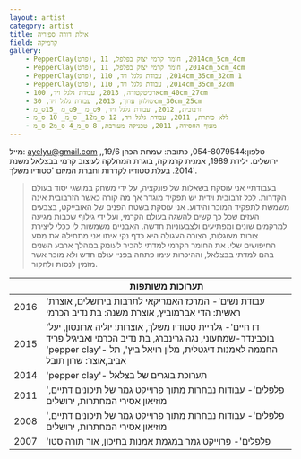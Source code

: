 ```yaml
---
layout: artist
category: artist
title: אילת דורה ספיריה
field: קרמיקה
gallery:
    - PepperClay(פרט), 2014, חומר קרמי יצוק בפלפל, 11cm_5cm_4cm
    - PepperClay(פרט), 2014, חומר קרמי יצוק בפלפל, 11cm_5cm_4cm
    - PepperClay(פרט), 2014, עבודת גלגל ויד, 110cm_35cm_32cm 1
    - PepperClay(פרט), 2014, עבודת גלגל ויד, 110cm_35cm_32cm
    - ארכיטקטורה, 2013, עבודת גלגל ויד, 100cm_40cm_27cm
    - שולחן ערוך, 2013, עבודת גלגל ויד, 30cm_30cm_25cm
    - זרבובית, 2012, עבודת גלגל ויד, 9ס_מ _9ס_מ _15ס_מ
    - ללא כותרת, 2011, עבודת גלגל ויד, 12 ס_מ12_ ס_מ_ 10 ס_מ
    - מעוף החסידה, 2011, טכניקה מעורבת, 8 ס_מ_4 ס_מ2 ס_מ
---
```


מייל: <ayelyu@gmail.com> ,טלפון:054-8079544, כתובת: שמחת הכהן 19/6, ירושלים.
ילידת 1989, אמנית קרמיקה, בוגרת המחלקה לעיצוב קרמי בבצלאל משנת 2014. בעלת סטודיו לקדרות וחברת המיזם 'סטודיו משלך'.

> בעבודתיי אני עוסקת בשאלות של פונקציה, על ידי משחק במושגי יסוד בעולם הקדרות.
> לכל זרבובית וידית יש תפקיד מוגדר אך מה קורה כאשר הזרבובית אינה משמשת לתפקיד המוכר והידוע.
> אני עוסקת בשטח הפנים של האובייקט, בצבעים העזים שכל כך קשים להשגה בעולם הקרמי, ועל ידי גילוף שכבות מגיעה למרקמים שונים ומפתיעים ולצבעוניות חדשה.
> האבניים משמשות לי ככלי ליצירת צורות מעוגלות, הצורה העגולה היא כדף נקי איתו אני מתחילה את מסע החיפושים שלי.
> את החומר הקרמי למדתי להכיר לעומק במהלך ארבע השנים בהם למדתי בבצלאל, וההיכרות עימו פתחה בפניי עולם חדש ולא מוכר אשר מזמין לנסות ולחקור.

|      | תערוכות משותפות                                                                                                                                                                                                 |
| ---- | ----------------------------------------------------------------------------------------------------------------------------------------------------------------------------------------------------- |
| 2016 | 'עבודת נשים'- המרכז האמריקאי לתרבות בירושלים, אוצרת ראשית: הדי אברמוביץ, אוצרת משנה: בת נדיב הכרמי                                                                                                    |
| 2015 | 'דו חיים'-  גלריית סטודיו משלך, אוצרות: יוליה ארונסון, יעל בוכבינדר-שמחעוני, נגה גרינברג, בת נדיב הכרמי ואביגיל פריד<br>'pepper clay'- החממה לאמנות דיגטלית, מלון רויאל ביץ', תל אביב,אוצר: שרון תובל |
| 2014 | 'pepper clay'-  תערוכת בוגרים של בצלאל                                                                                                                                                                |
| 2011 | 'פלפלים'- עבודות נבחרות מתוך פרוייקט גמר של תיכונים דתיים, מוזיאון אסירי המחתרות, ירושלים                                                                                                             |
| 2008 | 'פלפלים'- עבודות נבחרות מתוך פרוייקט גמר של תיכונים דתיים, מוזיאון אסירי המחתרות, ירושלים                                                                                                             |
| 2007 | 'פלפלים'- פרוייקט גמר במגמת אמנות בתיכון, אור תורה סטו                                                                                                                                                |
